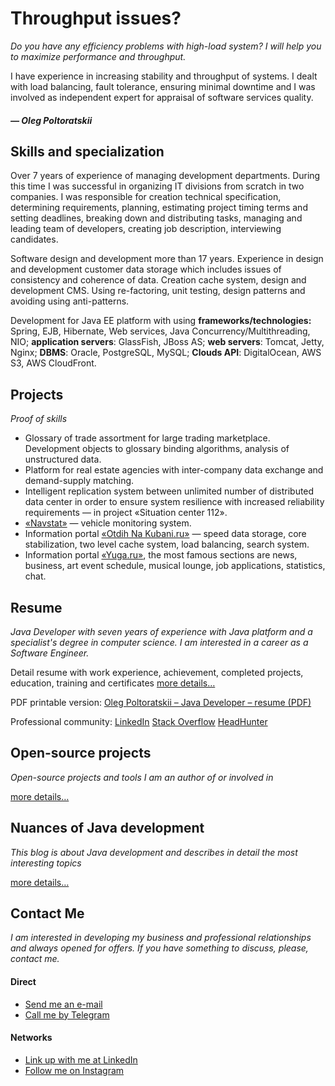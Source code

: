 # Throughput issues?

*Do you have any efficiency problems with high-load system? I will help you to maximize performance and throughput.*

I have experience in increasing stability and throughput of systems. I dealt with load balancing, fault tolerance, ensuring minimal downtime and I was involved as independent expert for appraisal of software services quality.

##### — Oleg Poltoratskii

## Skills and specialization

Over 7 years of experience of managing development departments. During this time I was successful in organizing IT divisions from scratch in two companies. I was responsible for creation technical specification, determining requirements, planning, estimating project timing terms and setting deadlines, breaking down and distributing tasks, managing and leading team of developers, creating job description, interviewing candidates.

Software design and development more than 17 years. Experience in design and development customer data storage which includes issues of consistency and coherence of data. Creation cache system, design and development CMS. Using re-factoring, unit testing, design patterns and avoiding using anti-patterns. 

Development for Java EE platform with using **frameworks/technologies:** Spring, EJB, Hibernate, Web services, Java Concurrency/Multithreading, NIO; **application servers**: GlassFish, JBoss AS; **web servers**: Tomcat, Jetty, Nginx; **DBMS**: Oracle, PostgreSQL, MySQL; **Clouds API**: DigitalOcean, AWS S3, AWS CloudFront. 

## Projects

*Proof of skills*

- Glossary of trade assortment for large trading marketplace. Development objects to glossary binding algorithms, analysis of unstructured data.
- Platform for real estate agencies with inter-company data exchange and demand-supply matching.
- Intelligent replication system between unlimited number of distributed data center in order to ensure system resilience with increased reliability requirements — in project «Situation center 112».
- [«Navstat»](http://navstat.ru) — vehicle monitoring system.
- Information portal [«Otdih Na Kubani.ru»](http://otdih.nakubani.ru) — speed data storage, core stabilization, two level cache system, load balancing, search system.
- Information portal [«Yuga.ru»](http://yuga.ru), the most famous sections are news, business, art event schedule, musical lounge, job applications, statistics, chat.


## Resume

*Java Developer with seven years of experience with Java platform and a specialist's degree in computer science. I am interested in a career as a Software Engineer.*

Detail resume with work experience, achievement, completed projects, education, training and certificates [more details…](https://poltora.info/cv/) 

PDF printable version: [Oleg Poltoratskii – Java Developer – resume (PDF)](https://poltora.info/cv/Oleg-Poltoratskii-Developer-CV.pdf)

Professional community: [LinkedIn](https://www.linkedin.com/in/poltora) [Stack Overflow](https://stackoverflow.com/cv/poltora) [HeadHunter](https://krasnodar.hh.ru/resume/dc7f1c4aff0757873c0039ed1f6d5567734151)


## Open-source projects

*Open-source projects and tools I am an author of or involved in*

[more details…](https://poltora.info/project/) 


## Nuances of Java development

*This blog is about Java development and describes in detail the most interesting topics*

[more details…](https://poltora.info/blog/) 


## Contact Me

*I am interested in developing my business and professional relationships and always opened for offers. If you have something to discuss, please, contact me.*


#### Direct

- [Send me an e-mail](mailto:oleg@poltora.info)
- [Call me by Telegram](https://t.me/olegpoltora)


#### Networks

- [Link up with me at LinkedIn](https://www.linkedin.com/in/poltora)
- [Follow me on Instagram](https://www.instagram.com/oleg.poltora/)







<!--
**olegpoltora/olegpoltora** is a ✨ _special_ ✨ repository because its `README.md` (this file) appears on your GitHub profile.

Here are some ideas to get you started:

- 🔭 I’m currently working on ...
- 🌱 I’m currently learning ...
- 👯 I’m looking to collaborate on ...
- 🤔 I’m looking for help with ...
- 💬 Ask me about ...
- 📫 How to reach me: ...
- 😄 Pronouns: ...
- ⚡ Fun fact: ...
-->
